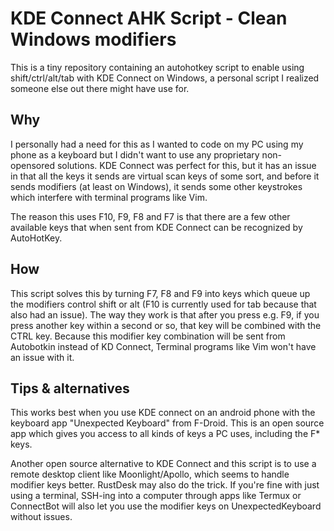 # KDE Connect AHK Script - Clean Windows modifiers

This is a tiny repository containing an autohotkey script to enable using shift/ctrl/alt/tab with KDE Connect on Windows, a personal script I realized someone else out there might have use for.

## Why

I personally had a need for this as I wanted to code on my PC using my phone as a keyboard but I didn't want to use any proprietary non-opensored solutions. KDE Connect was perfect for this, but it has an issue in that all the keys it sends are virtual scan keys of some sort, and before it sends modifiers (at least on Windows), it sends some other keystrokes which interfere with terminal programs like Vim.

The reason this uses F10, F9, F8 and F7 is that there are a few other available keys that when sent from KDE Connect can be recognized by AutoHotKey. 
 
## How

This script solves this by turning F7, F8 and F9 into keys which queue up the modifiers control shift or alt (F10 is currently used for tab because that also had an issue). The way they work is that after you press e.g. F9, if you press another key within a second or so, that key will be combined with the CTRL key. Because this modifier key combination will be sent from Autobotkin instead of KD Connect, Terminal programs like Vim won't have an issue with it. 

## Tips & alternatives

This works best when you use KDE connect on an android phone with the keyboard app "Unexpected Keyboard" from F-Droid. This is an open source app which gives you access to all kinds of keys a PC uses, including the F* keys. 

Another open source alternative to KDE Connect and this script is to use a remote desktop client like Moonlight/Apollo, which seems to handle modifier keys better. RustDesk may also do the trick. If you're fine with just using a terminal, SSH-ing into a computer through apps like Termux or ConnectBot will also let you use the modifier keys on UnexpectedKeyboard without issues.
